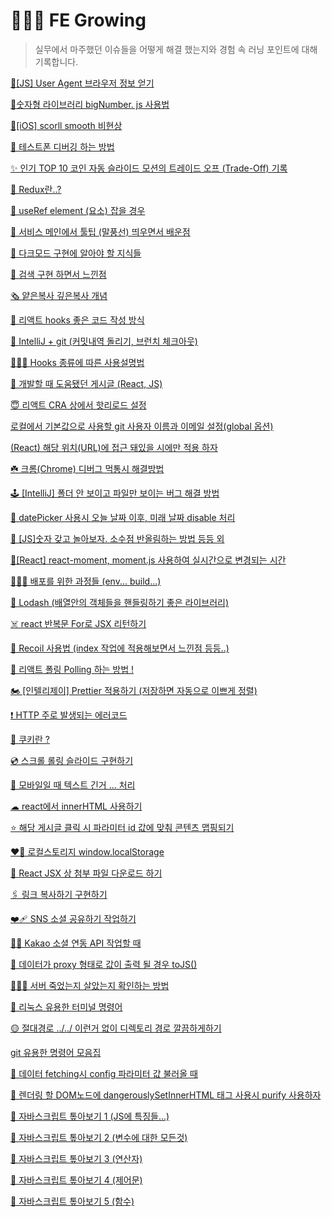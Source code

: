 # 👩🏻‍💻 FE Growing

> 실무에서 마주했던 이슈들을 어떻게 해결 했는지와 경험 속 러닝 포인트에 대해 기록합니다.

[📍[JS] User Agent 브라우저 정보 얻기](https://github.com/leemember/FE_growing/issues/1) <Br>

[📍숫자형 라이브러리 bigNumber. js 사용법](https://github.com/leemember/FE_growing/issues/2) <Br>

[📍[iOS] scorll smooth 비현상](https://github.com/leemember/FE_growing/issues/3) <Br>

[📲 테스트폰 디버깅 하는 방법](https://github.com/leemember/FE_growing/issues/6) <Br>

[✨ 인기 TOP 10 코인 자동 슬라이드 모션의 트레이드 오프 (Trade-Off) 기록](https://github.com/leemember/FE_growing/issues/7) <Br>

[🔎 Redux란..?](https://github.com/leemember/FE_growing/issues/10) <Br>

[💓 useRef element (요소) 잡을 경우](https://github.com/leemember/FE_growing/issues/14) <Br>

[🚩 서비스 메인에서 툴팁 (말풍선) 띄우면서 배운점](https://github.com/leemember/FE_growing/issues/15) <Br>

[🌚 다크모드 구현에 알아야 할 지식들](https://github.com/leemember/FE_growing/issues/16) <Br>

[🔎 검색 구현 하면서 느낀점](https://github.com/leemember/FE_growing/issues/17) <Br>

[🗞 얕은복사 깊은복사 개념](https://github.com/leemember/FE_growing/issues/18) <Br>

[👋 리액트 hooks 좋은 코드 작성 방식](https://github.com/leemember/FE_growing/issues/19) <Br>

[👻 IntelliJ + git (커밋내역 돌리기, 브런치 체크아웃)](https://github.com/leemember/FE_growing/issues/20) <Br>

[👩🏻‍🎤 Hooks 종류에 따른 사용설명법](https://github.com/leemember/FE_growing/issues/21) <Br>

[🔗 개발할 때 도움됐던 게시글 (React, JS)](https://github.com/leemember/FE_growing/issues/22) <Br>

[😇 리액트 CRA 상에서 핫리로드 설정](https://github.com/leemember/FE_growing/issues/24) <Br>

[로컬에서 기본값으로 사용할 git 사용자 이름과 이메일 설정(global 옵션)](https://github.com/leemember/FE_growing/issues/26) <Br>

[(React) 해당 위치(URL)에 접근 돼있을 시에만 적용 하자](https://github.com/leemember/FE_growing/issues/28) <Br>

[☘️ 크롬(Chrome) 디버그 먹통시 해결방법](https://github.com/leemember/FE_growing/issues/29) <Br>

[🕹 [IntelliJ] 폴더 안 보이고 파일만 보이는 버그 해결 방법](https://github.com/leemember/FE_growing/issues/30) <Br>

[📅 datePicker 사용시 오늘 날짜 이후, 미래 날짜 disable 처리](https://github.com/leemember/FE_growing/issues/31) <Br>

[🍒 [JS]숫자 갖고 놀아보자. 소수점 반올림하는 방법 등등 외](https://github.com/leemember/FE_growing/issues/32) <Br>

[🧠[React] react-moment, moment.js 사용하여 실시간으로 변경되는 시간](https://github.com/leemember/FE_growing/issues/33) <Br>

[🤵🏻‍♀️ 배포를 위한 과정들 (env... build...)](https://github.com/leemember/FE_growing/issues/34) <Br>

[🤖 Lodash (배열안의 객체들을 핸들링하기 좋은 라이브러리)](https://github.com/leemember/FE_growing/issues/35) <Br>

[☠️ react 반복문 For로 JSX 리턴하기](https://github.com/leemember/FE_growing/issues/36) <Br>

[🤲 Recoil 사용법 (index 작업에 적용해보면서 느낀점 등등..)](https://github.com/leemember/FE_growing/issues/37) <Br>

[💩 리액트 폴링 Polling 하는 방법 !](https://github.com/leemember/FE_growing/issues/38) <Br>

[🏍 [인텔리제이] Prettier 적용하기 (저장하면 자동으로 이쁘게 정렬)](https://github.com/leemember/FE_growing/issues/39) <Br>

[❗️ HTTP 주로 발생되는 에러코드](https://github.com/leemember/FE_growing/issues/40) <Br>

[🍪 쿠키란 ?](https://github.com/leemember/FE_growing/issues/41) <Br>

[💿 스크롤 롤링 슬라이드 구현하기](https://github.com/leemember/FE_growing/issues/42) <Br>

[🍊 모바일일 때 텍스트 긴거 ... 처리](https://github.com/leemember/FE_growing/issues/43) <Br>

[☁︎ react에서 innerHTML 사용하기](https://github.com/leemember/FE_growing/issues/46) <Br>

[⭐️ 해당 게시글 클릭 시 파라미터 id 값에 맞춰 콘텐츠 맵핑되기](https://github.com/leemember/FE_growing/issues/47) <Br>

[❤️‍🔥 로컬스토리지 window.localStorage](https://github.com/leemember/FE_growing/issues/48) <Br>

[💜 React JSX 상 첨부 파일 다운로드 하기](https://github.com/leemember/FE_growing/issues/49) <Br>

[🖇 링크 복사하기 구현하기](https://github.com/leemember/FE_growing/issues/50) <Br>

[❤️‍🩹 SNS 소셜 공유하기 작업하기](https://github.com/leemember/FE_growing/issues/51) <Br>

[🧏‍♀️ Kakao 소셜 연동 API 작업할 때](https://github.com/leemember/FE_growing/issues/52) <Br>

[🐣 데이터가 proxy 형태로 값이 출력 될 경우 toJS()](https://github.com/leemember/FE_growing/issues/53) <Br>

[🤦🏻‍♀️ 서버 죽었는지 살았는지 확인하는 방법](https://github.com/leemember/FE_growing/issues/54) <Br>

[🔻 리눅스 유용한 터미널 명령어](https://github.com/leemember/FE_growing/issues/55) <Br>

[🟡 절대경로 ../../ 이런거 없이 디렉토리 경로 깔끔하게하기](https://github.com/leemember/FE_growing/issues/56) <Br>

[git 유용한 명령어 모음집](https://github.com/leemember/FE_growing/issues/57) <Br>

[🚌 데이터 fetching시 config 파라미터 값 불러올 때](https://github.com/leemember/FE_growing/issues/58) <Br>

[🤖 렌더링 할 DOM노드에 dangerouslySetInnerHTML 태그 사용시 purify 사용하자](https://github.com/leemember/FE_growing/issues/59) <Br>

[📒 자바스크립트 톺아보기 1 (JS에 특징들...)](https://github.com/leemember/FE_growing/issues/61) <Br>

[📕 자바스크립트 톺아보기 2 (변수에 대한 모든것)](https://github.com/leemember/FE_growing/issues/62) <Br>

[📘 자바스크립트 톺아보기 3 (연산자)](https://github.com/leemember/FE_growing/issues/63) <Br>

[📗 자바스크립트 톺아보기 4 (제어문)](https://github.com/leemember/FE_growing/issues/64) <Br>

[📙 자바스크립트 톺아보기 5 (함수)](https://github.com/leemember/FE_growing/issues/65) <Br>

